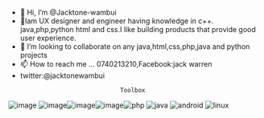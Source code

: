 - 👋 Hi, I’m @Jacktone-wambui
- 👀Iam UX designer and engineer having knowledge in c++. java,php,python html and css.I like building products that provide good user experience.
- 💞️ I’m looking to collaborate on any java,html,css,php,java and python projects
- 📫 How to reach me ... 0740213210,Facebook:jack warren
- twitter:@jacktonewambui
<!---
Jacktone-wambui/Jacktone-wambui is a ✨ special ✨ repository because its `README.md` (this file) appears on your GitHub profile.
You can click the Preview link to take a look at your changes.
--->
                                   Toolbox
![image](https://user-images.githubusercontent.com/91588670/176033861-3644dd32-5293-43aa-89b9-e599f29032b1.png) ![image](https://user-images.githubusercontent.com/91588670/176034136-07cbf737-a77e-4582-a35c-9ec5a2f9f922.png)![image](https://user-images.githubusercontent.com/91588670/176034464-ab2ad0db-1a41-49bf-9a9d-a3b81d1a3feb.png)![image](https://user-images.githubusercontent.com/91588670/176034577-6a64b015-e769-40f7-ad1d-490068f1253b.png)![php](https://user-images.githubusercontent.com/91588670/181853060-72ac5503-5529-4597-8b27-20db3261732c.png)
![java](https://user-images.githubusercontent.com/91588670/181853238-7d88b19a-9d23-4e59-9759-1f58be60e779.png)
![android](https://user-images.githubusercontent.com/91588670/181853241-e0d1af16-5cdb-4672-8678-50e80504afef.png)
![linux](https://user-images.githubusercontent.com/91588670/181853242-041b91eb-807a-4bc0-990c-f16d06c50ee8.png)
